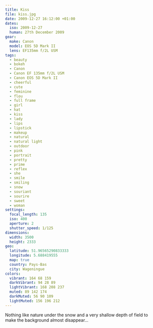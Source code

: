 ```yaml
---
title: Kiss
file: kiss.jpg
date: 2009-12-27 16:12:00 +01:00
dates:
  iso: 2009-12-27
  human: 27th December 2009
gear:
  make: Canon
  model: EOS 5D Mark II
  lens: EF135mm f/2L USM
tags:
  - beauty
  - bokeh
  - Canon
  - Canon EF 135mm f/2L USM
  - Canon EOS 5D Mark II
  - cheerful
  - cute
  - feminine
  - flou
  - full frame
  - girl
  - hat
  - kiss
  - lady
  - lips
  - lipstick
  - makeup
  - natural
  - natural light
  - outdoor
  - pink
  - portrait
  - pretty
  - prime
  - reflex
  - she
  - smile
  - smiling
  - snow
  - souriant
  - sourire
  - sweet
  - woman
settings:
  focal_length: 135
  iso: 400
  aperture: 2
  shutter_speed: 1/125
dimensions:
  width: 3500
  height: 2333
geo:
  latitude: 51.96565290833333
  longitude: 5.688419555
  map: true
  country: Pays-Bas
  city: Wageningue
colors:
  vibrant: 164 68 159
  darkVibrant: 94 28 89
  lightVibrant: 168 208 237
  muted: 89 142 174
  darkMuted: 56 90 109
  lightMuted: 156 196 212
---
```


Nothing like nature under the snow and a very shallow depth of field to make the background almost disappear…
